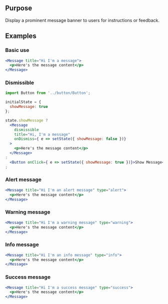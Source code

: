 ## Purpose
Display a prominent message banner to users for instructions or feedback.

## Examples
### Basic use
```jsx
<Message title="Hi I'm a message">
  <p>Here's the message content</p>
</Message>
```

### Dismissible
```jsx
import Button from '../button/Button';

initialState = {
  showMessage: true
};

state.showMessage ?
  <Message
    dismissible
    title="Hi, I'm a message"
    onDismiss={ e => setState({ showMessage: false })}
  >
    <p>Here's the message content</p>
  </Message>
:
  <Button onClick={ e => setState({ showMessage: true })}>Show Message</Button>
;
```

### Alert message
```jsx
<Message title="Hi I'm an alert message" type="alert">
  <p>Here's the message content</p>
</Message>
```

### Warning message
```jsx
<Message title="Hi I'm a warning message" type="warning">
  <p>Here's the message content</p>
</Message>
```

### Info message
```jsx
<Message title="Hi I'm an info message" type="info">
  <p>Here's the message content</p>
</Message>
```

### Success message
```jsx
<Message title="Hi I'm a success message" type="success">
  <p>Here's the message content</p>
</Message>
```
